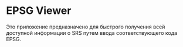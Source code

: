 ﻿
# EPSG Viewer

Это приложение предназначено для быстрого получения всей доступной информации о SRS путем ввода соответствующего кода EPSG.